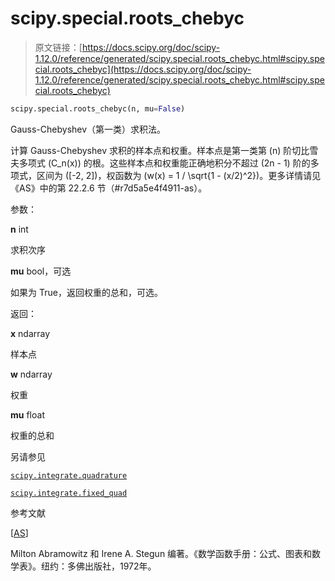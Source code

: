 # scipy.special.roots_chebyc

> 原文链接：[https://docs.scipy.org/doc/scipy-1.12.0/reference/generated/scipy.special.roots_chebyc.html#scipy.special.roots_chebyc](https://docs.scipy.org/doc/scipy-1.12.0/reference/generated/scipy.special.roots_chebyc.html#scipy.special.roots_chebyc)

```py
scipy.special.roots_chebyc(n, mu=False)
```

Gauss-Chebyshev（第一类）求积法。

计算 Gauss-Chebyshev 求积的样本点和权重。样本点是第一类第 \(n\) 阶切比雪夫多项式 \(C_n(x)\) 的根。这些样本点和权重能正确地积分不超过 \(2n - 1\) 阶的多项式，区间为 \([-2, 2]\)，权函数为 \(w(x) = 1 / \sqrt{1 - (x/2)^2}\)。更多详情请见《AS》中的第 22.2.6 节（#r7d5a5e4f4911-as）。

参数：

**n** int

求积次序

**mu** bool，可选

如果为 True，返回权重的总和，可选。

返回：

**x** ndarray

样本点

**w** ndarray

权重

**mu** float

权重的总和

另请参见

[`scipy.integrate.quadrature`](scipy.integrate.quadrature.html#scipy.integrate.quadrature "scipy.integrate.quadrature")

[`scipy.integrate.fixed_quad`](scipy.integrate.fixed_quad.html#scipy.integrate.fixed_quad "scipy.integrate.fixed_quad")

参考文献

[[AS](#id1)]

Milton Abramowitz 和 Irene A. Stegun 编著。《数学函数手册：公式、图表和数学表》。纽约：多佛出版社，1972年。
